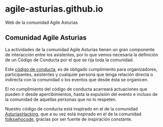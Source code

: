 # agile-asturias.github.io
Web de la comunidad Agile Asturias

## Comunidad Agile Asturias

La actividades de la comunidad Agile Asturias tienen un gran componente de interacción entre los asistentes, por lo que vemos necesaria la definición de un Código de Conducta por el que se rija toda la comunidad.

Este [código de conducta](https://github.com/agile-asturias/core/blob/master/coc/CODE_OF_CONDUCT.md), es de obligado cumplimiento para organizadores, participantes, asistentes y cualquier persona que tenga relación directa o indirecta con la comunidad o los eventos que desde ésta se organicen.

El no cumplimiento del código de conducta acarreará actuaciones que pueden ir desde apercibimientos, hasta la expulsión del evento e incluso de la comunidad de aquellas personas que no lo respeten.

Nuestro código de conducta está inspirado en el de la comunidad [AsturiasHacking](https://github.com/asturiashacking), que a su vez está inspirado en el de la comunidad [folkswhocode](https://github.com/folkswhocode), gracias por ser fuente de inspiración constante.
